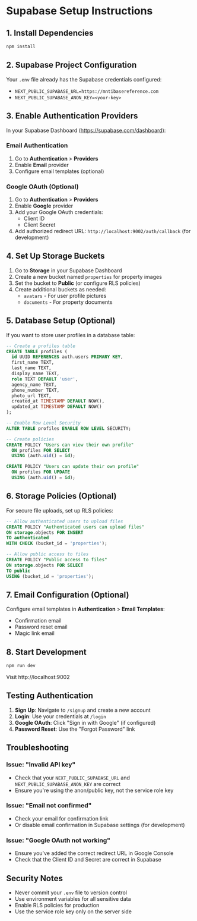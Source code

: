 # Supabase Setup Instructions

## 1. Install Dependencies

```bash
npm install
```

## 2. Supabase Project Configuration

Your `.env` file already has the Supabase credentials configured:
- `NEXT_PUBLIC_SUPABASE_URL=https://mntibasereference.com`
- `NEXT_PUBLIC_SUPABASE_ANON_KEY=<your-key>`

## 3. Enable Authentication Providers

In your Supabase Dashboard (https://supabase.com/dashboard):

### Email Authentication
1. Go to **Authentication** > **Providers**
2. Enable **Email** provider
3. Configure email templates (optional)

### Google OAuth (Optional)
1. Go to **Authentication** > **Providers**
2. Enable **Google** provider
3. Add your Google OAuth credentials:
   - Client ID
   - Client Secret
4. Add authorized redirect URL: `http://localhost:9002/auth/callback` (for development)

## 4. Set Up Storage Buckets

1. Go to **Storage** in your Supabase Dashboard
2. Create a new bucket named `properties` for property images
3. Set the bucket to **Public** (or configure RLS policies)
4. Create additional buckets as needed:
   - `avatars` - For user profile pictures
   - `documents` - For property documents

## 5. Database Setup (Optional)

If you want to store user profiles in a database table:

```sql
-- Create a profiles table
CREATE TABLE profiles (
  id UUID REFERENCES auth.users PRIMARY KEY,
  first_name TEXT,
  last_name TEXT,
  display_name TEXT,
  role TEXT DEFAULT 'user',
  agency_name TEXT,
  phone_number TEXT,
  photo_url TEXT,
  created_at TIMESTAMP DEFAULT NOW(),
  updated_at TIMESTAMP DEFAULT NOW()
);

-- Enable Row Level Security
ALTER TABLE profiles ENABLE ROW LEVEL SECURITY;

-- Create policies
CREATE POLICY "Users can view their own profile" 
  ON profiles FOR SELECT 
  USING (auth.uid() = id);

CREATE POLICY "Users can update their own profile" 
  ON profiles FOR UPDATE 
  USING (auth.uid() = id);
```

## 6. Storage Policies (Optional)

For secure file uploads, set up RLS policies:

```sql
-- Allow authenticated users to upload files
CREATE POLICY "Authenticated users can upload files"
ON storage.objects FOR INSERT
TO authenticated
WITH CHECK (bucket_id = 'properties');

-- Allow public access to files
CREATE POLICY "Public access to files"
ON storage.objects FOR SELECT
TO public
USING (bucket_id = 'properties');
```

## 7. Email Configuration (Optional)

Configure email templates in **Authentication** > **Email Templates**:
- Confirmation email
- Password reset email
- Magic link email

## 8. Start Development

```bash
npm run dev
```

Visit http://localhost:9002

## Testing Authentication

1. **Sign Up**: Navigate to `/signup` and create a new account
2. **Login**: Use your credentials at `/login`
3. **Google OAuth**: Click "Sign in with Google" (if configured)
4. **Password Reset**: Use the "Forgot Password" link

## Troubleshooting

### Issue: "Invalid API key"
- Check that your `NEXT_PUBLIC_SUPABASE_URL` and `NEXT_PUBLIC_SUPABASE_ANON_KEY` are correct
- Ensure you're using the anon/public key, not the service role key

### Issue: "Email not confirmed"
- Check your email for confirmation link
- Or disable email confirmation in Supabase settings (for development)

### Issue: "Google OAuth not working"
- Ensure you've added the correct redirect URL in Google Console
- Check that the Client ID and Secret are correct in Supabase

## Security Notes

- Never commit your `.env` file to version control
- Use environment variables for all sensitive data
- Enable RLS policies for production
- Use the service role key only on the server side
